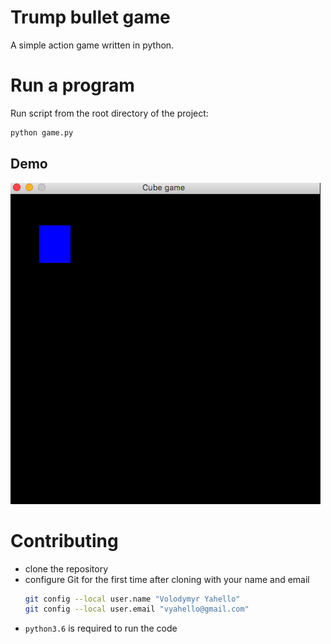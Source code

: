 # Trump bullet game
A simple action game written in python.

# Run a program
Run script from the root directory of the project:
```bash
python game.py
```

## Demo
![Screenshot](game.png)


# Contributing

- clone the repository
- configure Git for the first time after cloning with your name and email
  ```bash
  git config --local user.name "Volodymyr Yahello"
  git config --local user.email "vyahello@gmail.com"
  ```
- `python3.6` is required to run the code